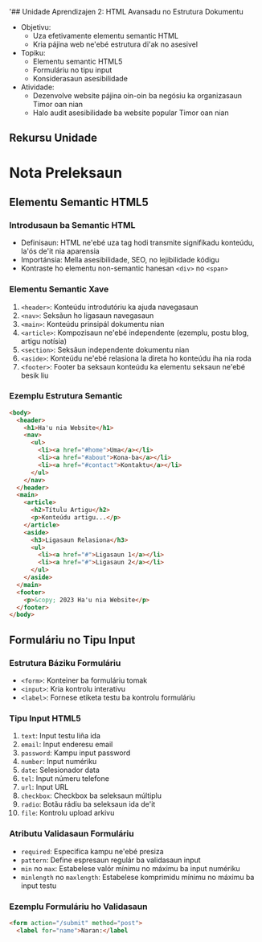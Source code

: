 '## Unidade Aprendizajen 2: HTML Avansadu no Estrutura Dokumentu
- Objetivu:
  * Uza efetivamente elementu semantic HTML 
  * Kria pájina web ne'ebé estrutura di'ak no asesivel
- Topiku:
  * Elementu semantic HTML5
  * Formuláriu no tipu input
  * Konsiderasaun asesibilidade
- Atividade:
  * Dezenvolve website pájina oin-oin ba negósiu ka organizasaun Timor oan nian
  * Halo audit asesibilidade ba website popular Timor oan nian

## Rekursu Unidade

# Nota Preleksaun

## Elementu Semantic HTML5

### Introdusaun ba Semantic HTML
- Definisaun: HTML ne'ebé uza tag hodi transmite signifikadu konteúdu, la'ós de'it nia aparensia
- Importánsia: Mella asesibilidade, SEO, no lejibilidade kódigu
- Kontraste ho elementu non-semantic hanesan `<div>` no `<span>`

### Elementu Semantic Xave
1. `<header>`: Konteúdu introdutóriu ka ajuda navegasaun
2. `<nav>`: Seksãun ho ligasaun navegasaun
3. `<main>`: Konteúdu prinsipál dokumentu nian
4. `<article>`: Kompozisaun ne'ebé independente (ezemplu, postu blog, artigu notísia)
5. `<section>`: Seksãun independente dokumentu nian
6. `<aside>`: Konteúdu ne'ebé relasiona la direta ho konteúdu iha nia roda
7. `<footer>`: Footer ba seksaun konteúdu ka elementu seksaun ne'ebé besik liu

### Ezemplu Estrutura Semantic
```html
<body>
  <header>
    <h1>Ha'u nia Website</h1>
    <nav>
      <ul>
        <li><a href="#home">Uma</a></li>
        <li><a href="#about">Kona-ba</a></li>
        <li><a href="#contact">Kontaktu</a></li>
      </ul>
    </nav>
  </header>
  <main>
    <article>
      <h2>Títulu Artigu</h2>
      <p>Konteúdu artigu...</p>
    </article>
    <aside>
      <h3>Ligasaun Relasiona</h3>
      <ul>
        <li><a href="#">Ligasaun 1</a></li>
        <li><a href="#">Ligasaun 2</a></li>
      </ul>
    </aside>
  </main>
  <footer>
    <p>&copy; 2023 Ha'u nia Website</p>
  </footer>
</body>
```

## Formuláriu no Tipu Input

### Estrutura Báziku Formuláriu
- `<form>`: Konteiner ba formuláriu tomak
- `<input>`: Kria kontrolu interativu
- `<label>`: Fornese etiketa testu ba kontrolu formuláriu

### Tipu Input HTML5
1. `text`: Input testu liña ida
2. `email`: Input enderesu email
3. `password`: Kampu input password
4. `number`: Input numériku
5. `date`: Selesionador data
6. `tel`: Input númeru telefone
7. `url`: Input URL
8. `checkbox`: Checkbox ba seleksaun múltiplu
9. `radio`: Botãu rádiu ba seleksaun ida de'it
10. `file`: Kontrolu upload arkivu

### Atributu Validasaun Formuláriu
- `required`: Especifica kampu ne'ebé presiza
- `pattern`: Define espresaun regulár ba validasaun input
- `min` no `max`: Estabelese valór mínimu no máximu ba input numériku
- `minlength` no `maxlength`: Estabelese komprimidu mínimu no máximu ba input testu

### Ezemplu Formuláriu ho Validasaun
```html
<form action="/submit" method="post">
  <label for="name">Naran:</label